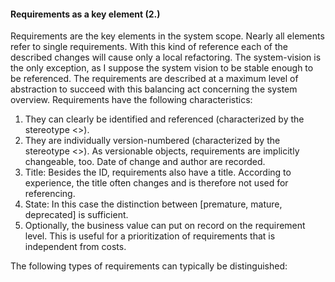 #### Requirements as a key element (2.)
Requirements are the key elements in the system scope. Nearly all elements refer to single requirements. With this kind of reference each of the described changes will cause only a local refactoring. 
The system-vision is the only exception, as I suppose the system vision to be stable enough to be referenced.
The requirements are described at a maximum level of abstraction to succeed with this balancing act concerning the system overview.
Requirements have the following characteristics:
1. They can clearly be identified and referenced (characterized by the stereotype <<entity>>).
2. They are individually version-numbered (characterized by the stereotype <<versionable>>). As versionable objects, requirements are implicitly changeable, too. Date of change and author are recorded.
3. Title: Besides the ID, requirements also have a title. According to experience, the title often changes and is therefore not used for referencing. 
4. State: In this case the distinction between [premature, mature, deprecated] is sufficient.
5. Optionally, the business value can put on record on the requirement level. This is useful for a prioritization of requirements that is independent from costs.

The following types of requirements can typically be distinguished:
